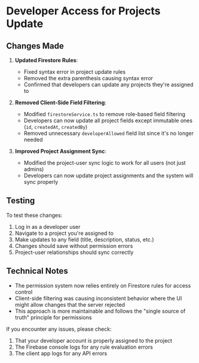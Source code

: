 # Developer Access for Projects Update

## Changes Made

1. **Updated Firestore Rules**:

   - Fixed syntax error in project update rules
   - Removed the extra parenthesis causing syntax error
   - Confirmed that developers can update any projects they're assigned to

2. **Removed Client-Side Field Filtering**:

   - Modified `firestoreService.ts` to remove role-based field filtering
   - Developers can now update all project fields except immutable ones (`id`, `createdAt`, `createdBy`)
   - Removed unnecessary `developerAllowed` field list since it's no longer needed

3. **Improved Project Assignment Sync**:
   - Modified the project-user sync logic to work for all users (not just admins)
   - Developers can now update project assignments and the system will sync properly

## Testing

To test these changes:

1. Log in as a developer user
2. Navigate to a project you're assigned to
3. Make updates to any field (title, description, status, etc.)
4. Changes should save without permission errors
5. Project-user relationships should sync correctly

## Technical Notes

- The permission system now relies entirely on Firestore rules for access control
- Client-side filtering was causing inconsistent behavior where the UI might allow changes that the server rejected
- This approach is more maintainable and follows the "single source of truth" principle for permissions

If you encounter any issues, please check:

1. That your developer account is properly assigned to the project
2. The Firebase console logs for any rule evaluation errors
3. The client app logs for any API errors
